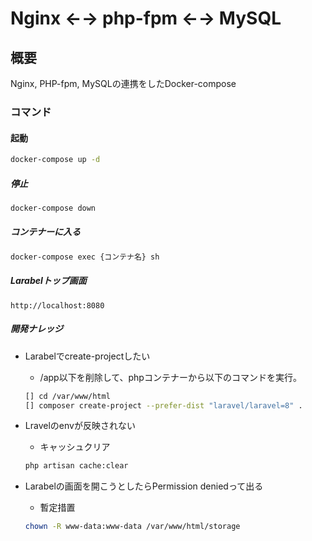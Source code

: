 # Nginx ←→ php-fpm ←→ MySQL

## 概要
Nginx, PHP-fpm, MySQLの連携をしたDocker-compose

### コマンド
#### 起動
```sh
docker-compose up -d
```

##### 停止
```sh
docker-compose down
```

##### コンテナーに入る
```sh
docker-compose exec {コンテナ名} sh
```

##### Larabelトップ画面
```
http://localhost:8080
```

##### 開発ナレッジ
* Larabelでcreate-projectしたい
  * /app以下を削除して、phpコンテナーから以下のコマンドを実行。
  ```sh
  [] cd /var/www/html
  [] composer create-project --prefer-dist "laravel/laravel=8" .
  ```

* Lravelのenvが反映されない
  * キャッシュクリア
  ```sh
  php artisan cache:clear
  ```

* Larabelの画面を開こうとしたらPermission deniedって出る
  * 暫定措置
  ```sh
  chown -R www-data:www-data /var/www/html/storage
  ```
